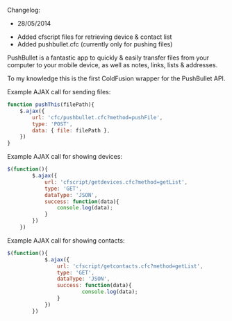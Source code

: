 Changelog:
* 28/05/2014
- Added cfscript files for retrieving device & contact list 
- Added pushbullet.cfc (currently only for pushing files)

PushBullet is a fantastic app to quickly & easily transfer files from your computer to your mobile device, as well as notes, links, lists & addresses.

To my knowledge this is the first ColdFusion wrapper for the PushBullet API.

Example AJAX call for sending files:

```javascript
function pushThis(filePath){
	$.ajax({
		url: 'cfc/pushbullet.cfc?method=pushFile',
		type: 'POST',
		data: { file: filePath },
	})
}
```
Example AJAX call for showing devices:

```javascript
$(function(){
	    $.ajax({
	        url: 'cfscript/getdevices.cfc?method=getList',
	        type: 'GET',
	        dataType: 'JSON',
	        success: function(data){
	        	console.log(data);
	        }
	    })
	})
```
Example AJAX call for showing contacts:

```javascript
$(function(){
            $.ajax({
                url: 'cfscript/getcontacts.cfc?method=getList',
                type: 'GET',
                dataType: 'JSON',
                success: function(data){
                        console.log(data);
                }
            })
        })
```
